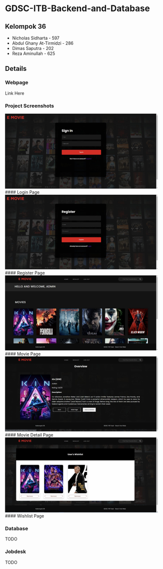 # GDSC-ITB-Backend-and-Database
## Kelompok 36
- Nicholas Sidharta - 597
- Abdul Ghany At-Tirmidzi - 286
- Dimas Saputra - 202
- Reza Aminullah - 625

## Details
### Webpage
Link Here

### Project Screenshots
<img src='./screenshot/login.jpg' alt='login'>
#### Login Page
<img src='./screenshot/register.jpg' alt='register'>
#### Register Page
<img src='./screenshot/movies.jpg' alt='movies'>
#### Movie Page
<img src='./screenshot/details.jpg' alt='details'>
#### Movie Detail Page
<img src='./screenshot/wishlist.jpg' alt='wishlist'>
#### Wishlist Page

### Database
TODO

### Jobdesk
TODO